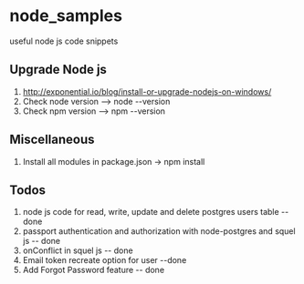 # node_samples
useful node js code snippets

## Upgrade Node js
1. http://exponential.io/blog/install-or-upgrade-nodejs-on-windows/
2. Check node version --> node --version
3. Check npm version --> npm --version

## Miscellaneous
1. Install all modules in package.json -> npm install

## Todos
1. node js code for read, write, update and delete postgres users table -- done
2. passport authentication and authorization with node-postgres and squel js -- done
3. onConflict in squel js -- done
4. Email token recreate option for user --done
5. Add Forgot Password feature -- done